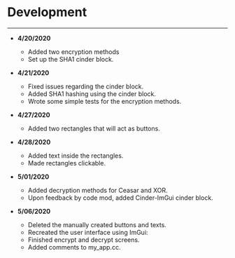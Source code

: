 # Development

---
 - **4/20/2020**
   - Added two encryption methods
   - Set up the SHA1 cinder block.

 - **4/21/2020**
   - Fixed issues regarding the cinder block.
   - Added SHA1 hashing using the cinder block.
   - Wrote some simple tests for the encryption methods.
 
 - **4/27/2020**
   - Added two rectangles that will act as buttons.
 
 - **4/28/2020**
   - Added text inside the rectangles.
   - Made rectangles clickable.  
 
 - **5/01/2020**
   - Added decryption methods for Ceasar and XOR.
   - Upon feedback by code mod, added Cinder-ImGui cinder block.
 
 - **5/06/2020**
   - Deleted the manually created buttons and texts.
   - Recreated the user interface using ImGui:
   - Finished encrypt and decrypt screens.
   - Added comments to my_app.cc.
   
      